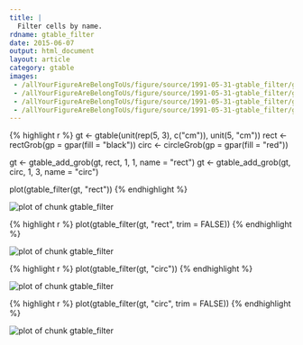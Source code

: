 ```yaml
---
title: |
  Filter cells by name.
rdname: gtable_filter
date: 2015-06-07
output: html_document
layout: article
category: gtable
images:
 - /allYourFigureAreBelongToUs/figure/source/1991-05-31-gtable_filter/gtable_filter-1.png
 - /allYourFigureAreBelongToUs/figure/source/1991-05-31-gtable_filter/gtable_filter-2.png
 - /allYourFigureAreBelongToUs/figure/source/1991-05-31-gtable_filter/gtable_filter-3.png
 - /allYourFigureAreBelongToUs/figure/source/1991-05-31-gtable_filter/gtable_filter-4.png
---
```





{% highlight r %}
gt <- gtable(unit(rep(5, 3), c("cm")), unit(5, "cm"))
rect <- rectGrob(gp = gpar(fill = "black"))
circ <- circleGrob(gp = gpar(fill = "red"))

gt <- gtable_add_grob(gt, rect, 1, 1, name = "rect")
gt <- gtable_add_grob(gt, circ, 1, 3, name = "circ")

plot(gtable_filter(gt, "rect"))
{% endhighlight %}

![plot of chunk gtable_filter](/allYourFigureAreBelongToUs/figure/source/1991-05-31-gtable_filter/gtable_filter-1.png) 

{% highlight r %}
plot(gtable_filter(gt, "rect", trim = FALSE))
{% endhighlight %}

![plot of chunk gtable_filter](/allYourFigureAreBelongToUs/figure/source/1991-05-31-gtable_filter/gtable_filter-2.png) 

{% highlight r %}
plot(gtable_filter(gt, "circ"))
{% endhighlight %}

![plot of chunk gtable_filter](/allYourFigureAreBelongToUs/figure/source/1991-05-31-gtable_filter/gtable_filter-3.png) 

{% highlight r %}
plot(gtable_filter(gt, "circ", trim = FALSE))
{% endhighlight %}

![plot of chunk gtable_filter](/allYourFigureAreBelongToUs/figure/source/1991-05-31-gtable_filter/gtable_filter-4.png) 